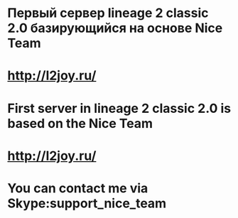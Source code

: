 # Первый сервер lineage 2 classic 2.0 базирующийся на основе Nice Team
# http://l2joy.ru/
# First server in lineage 2 classic 2.0 is based on the Nice Team
# http://l2joy.ru/


# You can contact me via Skype:support_nice_team
